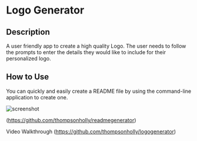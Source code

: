 # Logo Generator

## Description

A user friendly app to create a high quality Logo. The user needs to follow the prompts to enter the details they would like to include for their personalized logo.

## How to Use

You can quickly and easily create a README file by using the command-line application to create one. 

![screenshot](/homework/logogenerator/images/Example.png)


(https://github.com/thompsonholly/readmegenerator)

Video Walkthrough 
(https://github.com/thompsonholly/logogenerator)
